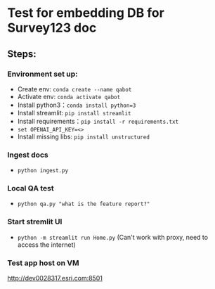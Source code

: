 # Test for embedding DB for Survey123 doc

## Steps:

### Environment set up:
- Create env: `conda create --name qabot`
- Activate env: `conda activate qabot`
- Install python3：`conda install python=3`
- Install streamlit: `pip install streamlit`
- Install requirements：`pip install -r requirements.txt`
- `set OPENAI_API_KEY=<>`
- Install missing libs: `pip install unstructured`
### Ingest docs
- `python ingest.py`
### Local QA test
- `python qa.py "what is the feature report?"`
### Start stremlit UI
- `python -m streamlit run Home.py` (Can't work with proxy, need to access the internet)

### Test app host on VM
http://dev0028317.esri.com:8501
